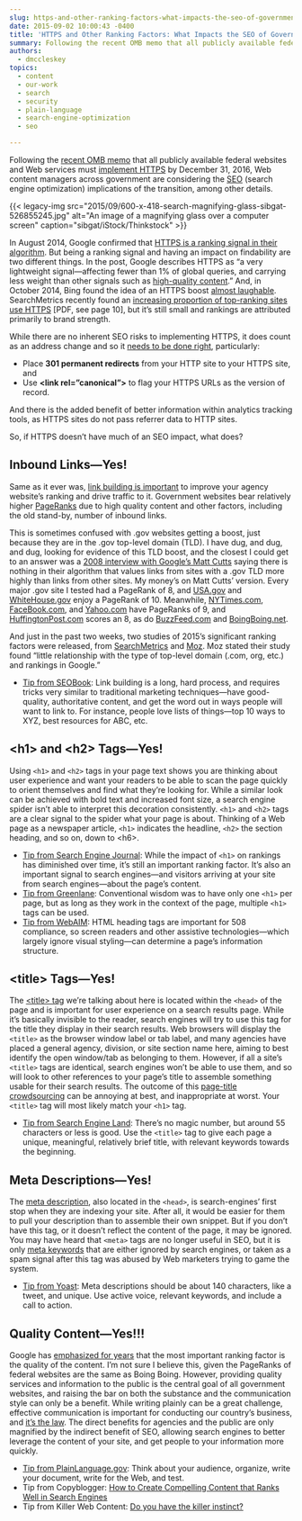 ```yaml
---
slug: https-and-other-ranking-factors-what-impacts-the-seo-of-government-websites
date: 2015-09-02 10:00:43 -0400
title: 'HTTPS and Other Ranking Factors: What Impacts the SEO of Government Websites?'
summary: Following the recent OMB memo that all publicly available federal websites and Web services must implement HTTPS by December 31, 2016, Web content managers across government are considering the SEO (search engine optimization) implications of the transition, among other details.
authors:
  - dmccleskey
topics:
  - content
  - our-work
  - search
  - security
  - plain-language
  - search-engine-optimization
  - seo

---
```


Following the [recent OMB memo](https://https.cio.gov/) that all publicly available federal websites and Web services must [implement HTTPS](http://www.digitalgov.gov/2015/07/21/an-introduction-to-https-by-18f-and-digitalgov-university/) by December 31, 2016, Web content managers across government are considering the [SEO](http://search.digitalgov.gov/blog/seo-joe-pagano.html) (search engine optimization) implications of the transition, among other details.

{{< legacy-img src="2015/09/600-x-418-search-magnifying-glass-sibgat-526855245.jpg" alt="An image of a magnifying glass over a computer screen" caption="sibgat/iStock/Thinkstock" >}}

In August 2014, Google confirmed that [HTTPS is a ranking signal in their algorithm](http://googlewebmastercentral.blogspot.com/2014/08/https-as-ranking-signal.html). But being a ranking signal and having an impact on findability are two different things. In the post, Google describes HTTPS as “a very lightweight signal—affecting fewer than 1% of global queries, and carrying less weight than other signals such as [high-quality content](https://support.google.com/webmasters/answer/6001093).” And, in October 2014, Bing found the idea of an HTTPS boost [almost laughable](https://www.seroundtable.com/bing-https-ranking-19243.html). SearchMetrics recently found an [increasing proportion of top-ranking sites use HTTPS](http://www.searchmetrics.com/wp-content/uploads/Ranking-Factors-2015-Whitepaper-US.pdf) [PDF, see page 10], but it’s still small and rankings are attributed primarily to brand strength.

While there are no inherent SEO risks to implementing HTTPS, it does count as an address change and so it [needs to be done right](http://searchengineland.com/google-starts-giving-ranking-boost-secure-httpsssl-sites-199446/), particularly:

* Place **301 permanent redirects** from your HTTP site to your HTTPS site, and
* Use **&#60;link rel=”canonical”&#62;** to flag your HTTPS URLs as the version of record.

And there is the added benefit of better information within analytics tracking tools, as HTTPS sites do not pass referrer data to HTTP sites.

So, if HTTPS doesn’t have much of an SEO impact, what does?

## Inbound Links—Yes!

Same as it ever was, [link building is important](https://moz.com/beginners-guide-to-seo/growing-popularity-and-links) to improve your agency website’s ranking and drive traffic to it. Government websites bear relatively higher [PageRanks](https://en.wikipedia.org/wiki/PageRank) due to high quality content and other factors, including the old stand-by, number of inbound links.

This is sometimes confused with .gov websites getting a boost, just because they are in the .gov top-level domain (TLD). I have dug, and dug, and dug, looking for evidence of this TLD boost, and the closest I could get to an answer was a [2008 interview with Google’s Matt Cutts](http://www.stephanspencer.com/matt-cutts-interview/) saying there is nothing in their algorithm that values links from sites with a .gov TLD more highly than links from other sites. My money’s on Matt Cutts’ version. Every major .gov site I tested had a PageRank of 8, and [USA.gov](https://www.usa.gov/) and [WhiteHouse.gov](https://www.whitehouse.gov/) enjoy a PageRank of 10\. Meanwhile, [NYTimes.com](http://www.nytimes.com/), [FaceBook.com](https://www.facebook.com/), and [Yahoo.com](https://www.yahoo.com/) have PageRanks of 9, and [HuffingtonPost.com](http://www.huffingtonpost.com/) scores an 8, as do [BuzzFeed.com](http://www.buzzfeed.com/) and [BoingBoing.net](http://boingboing.net/).

And just in the past two weeks, two studies of 2015’s significant ranking factors were released, from [SearchMetrics](http://pages.searchmetrics.com/rs/656-KWJ-035/images/Ranking-Factors-2015-Whitepaper-US_FINAL.pdf) and [Moz](https://moz.com/search-ranking-factors/correlations). Moz stated their study found “little relationship with the type of top-level domain (.com, org, etc.) and rankings in Google.”

* [Tip from SEOBook](http://www.seobook.com/archives/001792.shtml): Link building is a long, hard process, and requires tricks very similar to traditional marketing techniques—have good-quality, authoritative content, and get the word out in ways people will want to link to. For instance, people love lists of things—top 10 ways to XYZ, best resources for ABC, etc.

## &#60;h1&#62; and &#60;h2&#62; Tags—Yes!

Using <code>&#60;h1&#62;</code> and <code>&#60;h2&#62;</code> tags in your page text shows you are thinking about user experience and want your readers to be able to scan the page quickly to orient themselves and find what they’re looking for. While a similar look can be achieved with bold text and increased font size, a search engine spider isn’t able to interpret this decoration consistently. <code>&#60;h1&#62;</code> and <code>&#60;h2&#62;</code> tags are a clear signal to the spider what your page is about. Thinking of a Web page as a newspaper article, <code>&#60;h1&#62;</code> indicates the headline, <code>&#60;h2&#62;</code> the section heading, and so on, down to &#60;h6&#62;.

* [Tip from Search Engine Journal](http://www.searchenginejournal.com/in-2014-how-important-is-an-h1-tag-for-seo/): While the impact of <code>&#60;h1&#62;</code> on rankings has diminished over time, it’s still an important ranking factor. It’s also an important signal to search engines—and visitors arriving at your site from search engines—about the page’s content.
* [Tip from Greenlane](http://www.greenlaneseo.com/blog/2015/02/seo-101-seo-and-multiple-h1-tags/): Conventional wisdom was to have only one <code>&#60;h1&#62;</code> per page, but as long as they work in the context of the page, multiple <code>&#60;h1&#62;</code> tags can be used.
* [Tip from WebAIM](http://webaim.org/techniques/semanticstructure/): HTML heading tags are important for 508 compliance, so screen readers and other assistive technologies—which largely ignore visual styling—can determine a page’s information structure.

## &#60;title&#62; Tags—Yes!

The [&#60;title&#62; tag](http://www.digitalgov.gov/2014/03/28/plain-language-page-titles-more-important-than-ever/) we’re talking about here is located within the <code>&#60;head&#62;</code> of the page and is important for user experience on a search results page. While it’s basically invisible to the reader, search engines will try to use this tag for the title they display in their search results. Web browsers will display the <code>&#60;title&#62;</code> as the browser window label or tab label, and many agencies have placed a general agency, division, or site section name here, aiming to best identify the open window/tab as belonging to them. However, if all a site’s <code>&#60;title&#62;</code> tags are identical, search engines won’t be able to use them, and so will look to other references to your page’s title to assemble something usable for their search results. The outcome of this [page-title crowdsourcing](https://blogs.bing.com/webmaster/2014/06/23/how-does-bing-choose-the-title-for-my-web-page/) can be annoying at best, and inappropriate at worst. Your <code>&#60;title&#62;</code> tag will most likely match your <code>&#60;h1&#62;</code> tag.

* [Tip from Search Engine Land](http://searchengineland.com/advanced-seo-learning-experiments-using-googles-title-tag-changes-example-189850): There’s no magic number, but around 55 characters or less is good. Use the <code>&#60;title&#62;</code> tag to give each page a unique, meaningful, relatively brief title, with relevant keywords towards the beginning.

## Meta Descriptions—Yes!

The [meta description](https://moz.com/learn/seo/meta-description), also located in the <code>&#60;head&#62;</code>, is search-engines’ first stop when they are indexing your site. After all, it would be easier for them to pull your description than to assemble their own snippet. But if you don’t have this tag, or it doesn’t reflect the content of the page, it may be ignored. You may have heard that <code>&#60;meta&#62;</code> tags are no longer useful in SEO, but it is only [meta keywords](https://moz.com/community/q/meta-keywords-should-we-use-them-or-not) that are either ignored by search engines, or taken as a spam signal after this tag was abused by Web marketers trying to game the system.

* [Tip from Yoast](https://yoast.com/meta-descriptions/): Meta descriptions should be about 140 characters, like a tweet, and unique. Use active voice, relevant keywords, and include a call to action.

## Quality Content—Yes!!!

Google has [emphasized for years](http://googlewebmastercentral.blogspot.com/2011/05/more-guidance-on-building-high-quality.html) that the most important ranking factor is the quality of the content. I’m not sure I believe this, given the PageRanks of federal websites are the same as Boing Boing. However, providing quality services and information to the public is the central goal of all government websites, and raising the bar on both the substance and the communication style can only be a benefit. While writing plainly can be a great challenge, effective communication is important for conducting our country’s business, and [it’s the law](http://www.plainlanguage.gov/plLaw/index.cfm). The direct benefits for agencies and the public are only magnified by the indirect benefit of SEO, allowing search engines to better leverage the content of your site, and get people to your information more quickly.

* [Tip from PlainLanguage.gov](http://www.plainlanguage.gov/howto/guidelines/FederalPLGuidelines/index.cfm): Think about your audience, organize, write your document, write for the Web, and test.
* Tip from Copyblogger: [How to Create Compelling Content that Ranks Well in Search Engines](http://scribecontent.com/downloads/How-to-Create-Compelling-Content.pdf)
* Tip from Killer Web Content: [Do you have the killer instinct?](http://www.gerrymcgovern.com/first-chapter/28/books/killer-web-content)
